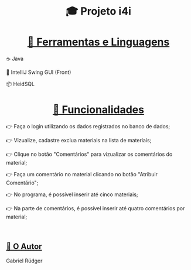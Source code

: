 <h1 align="center">🎓 Projeto i4i</h1>

<h1 align="center">
    <a href="https://youtu.be/oOp5fgR8S-I">🚀 Ferramentas e Linguagens </a>
</h1>
<p> ☕️ Java </p>
<p> 🌌 IntelliJ Swing GUI (Front)</p>
<p> 📦 HeidSQL </p>

<h1 align="center">
    <a href="https://pt-br.reactjs.org/">🌌 Funcionalidades </a>
</h1>
<p> 👉 Faça o login utilizando os dados registrados no banco de dados;</p>
<p> 👉 Vizualize, cadastre exclua materiais na lista de materiais;</p>
<p> 👉 Clique no botão "Comentários" para vizualizar os comentários do material;</p>
<p> 👉 Faça um comentário no material clicando no botão "Atribuir Comentário";</p>
<p> 👉 No programa, é possível inserir até cinco materiais;</p>
<p> 👉 Na parte de comentários, é possível inserir até quatro comentários por material;</p>
<br>
<h2 align="left">
    <a href="https://pt-br.reactjs.org/">🦅 O Autor</a>
</h2>
<p>Gabriel Rüdger</p>
